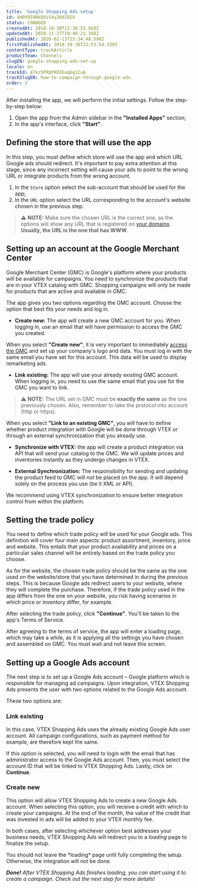 ```yaml
---
title: 'Google Shopping Ads setup'
id: 4H0V9Z4NkQUiS4y2K0I8IU
status: CHANGED
createdAt: 2018-10-30T22:36:53.918Z
updatedAt: 2020-11-27T19:40:21.348Z
publishedAt: 2020-02-13T15:34:48.598Z
firstPublishedAt: 2018-10-30T22:53:54.339Z
contentType: trackArticle
productTeam: Channels
slugEN: google-shopping-ads-set-up
locale: en
trackId: 47kz5PRQPK0IEaqGqiIuA
trackSlugEN: how-to-campaign-through-google-ads
order: 2
---
```


After installing the app, we will perform the initial settings. Follow the step-by-step below:

1. Open the app from the Admin sidebar in the __"Installed Apps"__ section;
2. In the app's interface, click __"Start"__.


## Defining the store that will use the app

In this step, you must define which store will use the app and which URL Google ads should redirect. It's important to pay extra attention at this stage, since any incorrect setting will cause your ads to point to the wrong URL or integrate products from the wrong account.

1. In the `Store` option select the sub-account that should be used for the app;
2. In the `URL` option select the URL corresponding to the account's website chosen in the previous step.

> ⚠️ **NOTE:** Make sure the chosen URL is the correct one, as the options will show any URL that is registered on [your domains](/en/tutorial/configurando-dominios-no-license-manager?locale=en). **Usually, the URL is the one that has WWW**.

## Setting up an account at the Google Merchant Center

Google Merchant Center (GMC) is Google's platform where your products will be available for campaigns. You need to synchronize the products that are in your VTEX catalog with GMC. Shopping campaigns will only be made for products that are active and available in GMC.

The app gives you two options regarding the GMC account. Choose the option that best fits your needs and log in.

- __Create new:__ The app will create a new GMC account for you. When logging in, use an email that will have permission to access the GMC you created.

When you select __"Create new"__, it is very important to immediately [access the GMC](https://www.google.com/retail/solutions/merchant-center/) and set up your company's logo and data. You must log in with the same email you have set for this account. This data will be used to display remarketing ads.

- __Link existing:__ The app will use your already existing GMC account. When logging in, you need to use the same email that you use for the GMC you want to link.

> ⚠️ **NOTE:** The URL set in GMC must be **exactly the same** as the one previously chosen. Also, remember to take the protocol into account (http or https).

When you select __"Link to an existing GMC"__, you will have to define whether product integration with Google will be done through VTEX or through an external synchronization that you already use.

- __Synchronize with VTEX:__ the app will create a product integration via API that will send your catalog to the GMC. We will update prices and inventories instantly as they undergo changes in VTEX.

- __External Synchronization:__ The responsibility for sending and updating the product feed to GMC will not be placed on the app. It will depend solely on the process you use (be it XML or API).

We recommend using VTEX synchronization to ensure better integration control from within the platform.

## Setting the trade policy

You need to define which trade policy will be used for your Google ads. This definition will cover four main aspects: product assortment, inventory, price and website. This entails that your product availability and prices on a particular sales channel will be entirely based on the trade policy you choose.

As for the website, the chosen trade policy should be the same as the one used on the website/store that you have determined in during the previous steps. This is because Google ads redirect users to your website, where they will complete the purchase. Therefore, if the trade policy used in the app differs from the one on your website, you risk having scenarios in which price or inventory differ, for example.

After selecting the trade policy, click __"Continue"__. You'll be taken to the app's Terms of Service.

After agreeing to the terms of service, the app will enter a loading page, which may take a while, as it is applying all the settings you have chosen and assembled on GMC. You must wait and not leave this screen.

## Setting up a Google Ads account

The next step is to set up a Google Ads account – Google platform which is responsible for managing ad campaigns. Upon integration, VTEX Shopping Ads presents the user with two options related to the Google Ads account.

These two options are:

### Link existing

In this case, VTEX Shopping Ads uses the already existing Google Ads user account. All campaign configurations, such as payment method for example, are therefore kept the same.

If this option is selected, you will need to login with the email that has administrator access to the Google Ads account. Then, you must select the account ID that will be linked to VTEX Shopping Ads. Lastly, click on __Continue__.

### Create new

This option will allow VTEX Shopping Ads to create a new Google Ads account. When selecting this option, you will receive a credit with which to create your campaigns. At the end of the month, the value of the credit that was invested in ads will be added to your VTEX monthly fee.

In both cases, after selecting whichever option best addresses your business needs, VTEX Shopping Ads will redirect you to a *loading* page to finalize the setup. 

<div class=”alert alert-danger”>
You should not leave the *loading* page until fully completing the setup. Otherwise, the integration will not be done.
</div>

*__Done!__ After VTEX Shopping Ads finishes loading, you can start using it to create a campaign. Check out the next step for more details!*
